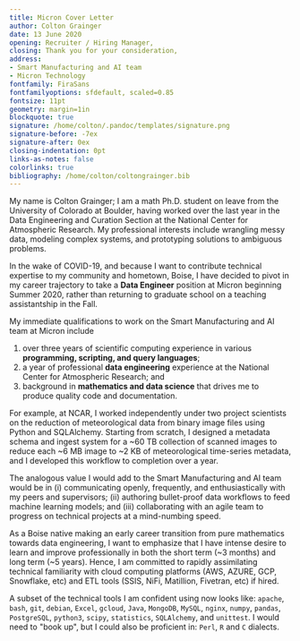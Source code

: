 ```yaml
--- 
title: Micron Cover Letter
author: Colton Grainger 
date: 13 June 2020
opening: Recruiter / Hiring Manager,
closing: Thank you for your consideration,
address:
- Smart Manufacturing and AI team
- Micron Technology
fontfamily: FiraSans
fontfamilyoptions: sfdefault, scaled=0.85
fontsize: 11pt
geometry: margin=1in
blockquote: true
signature: /home/colton/.pandoc/templates/signature.png
signature-before: -7ex
signature-after: 0ex
closing-indentation: 0pt
links-as-notes: false
colorlinks: true
bibliography: /home/colton/coltongrainger.bib
---
```


My name is Colton Grainger; I am a math Ph.D. student on leave from the University of Colorado at Boulder, having worked over the last year in the Data Engineering and Curation Section at the National Center for Atmospheric Research. My professional interests include wrangling messy data, modeling complex systems, and prototyping solutions to ambiguous problems. 

In the wake of COVID-19, and because I want to contribute technical expertise to my community and hometown, Boise, I have decided to pivot in my career trajectory to take a **Data Engineer** position at Micron beginning Summer 2020, rather than returning to graduate school on a teaching assistantship in the Fall.

My immediate qualifications to work on the Smart Manufacturing and AI team at Micron include

1. over three years of scientific computing experience in various **programming, scripting, and query languages**; 
2. a year of professional **data engineering** experience at the National Center for Atmospheric Research; and
3. background in **mathematics and data science** that drives me to produce quality code and documentation.

For example, at NCAR, I worked independently under two project scientists on the reduction of meteorological data from binary image files using Python and SQLAlchemy. Starting from scratch, I designed a metadata schema and ingest system for a ~60 TB collection of scanned images to reduce each ~6 MB image to ~2 KB of meteorological time-series metadata, and I developed this workflow to completion over a year. 

The analogous value I would add to the Smart Manufacturing and AI team would be in
(i) communicating openly, frequently, and enthusiastically with my peers and supervisors; 
(ii) authoring bullet-proof data workflows to feed machine learning models; and
(iii) collaborating with an agile team to progress on technical projects at a mind-numbing speed.

As a Boise native making an early career transition from pure mathematics towards data engineering, I want to emphasize that I have intense desire to learn and improve professionally in both the short term (~3 months) and long term (~5 years). Hence, I am committed to rapidly assimilating technical familiarity with cloud computing platforms (AWS, AZURE, GCP, Snowflake, etc) and ETL tools (SSIS, NiFi, Matillion, Fivetran, etc) if hired.

A subset of the technical tools I am confident using now looks like: 
`apache`, `bash`, `git`, `debian`, `Excel`, `gcloud`, `Java`, `MongoDB`, `MySQL`, `nginx`, `numpy`, `pandas`, `PostgreSQL`, `python3`, `scipy`, `statistics`, `SQLAlchemy`, and `unittest`. 
I would need to "book up", but I could also be proficient in: `Perl`, `R` and `C` dialects.

